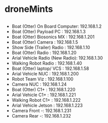 # droneMints
##

- Boat (Otter) On Board Computer: 192.168.1.2
- Boat (Otter) Payload PC             : 192.168.1.3
- Boat (Otter) Biosonics MX          : 192.168.1.201
- Boat (Otter) Camera                   : 192.168.1.5
- Show Side (Trailer) Radio          : 192.168.1.10
- Boat (Otter) Radio                      : 192.168.1.20
- Arial Vehicle Radio (New Radio): 192.168.1.30 
- Walking Robot Radio                  : 192.168.1.40
- Boat (Otter) laptop/ VCS             : 192.168.1.58
- Arial Vehicle NUC                        : 192.168.1.200
- Robot Team Viz                           : 192.168.1.100
- Camera NUC                               : 192.168.1.24
- Boat (Otter) C1+                          : 192.168.1.220
- Arial Vehicle C1+                         : 192.168.1.221
- Walking Robot C1+                      : 192.168.1.222 
- Arial Vehicle Jetson                      : 192.168.1.223 
- Camera Front -: 192.168.1.231
- Camera Rear -: 192.168.1.232
